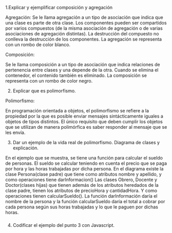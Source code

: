 1.Explicar y ejemplificar composición y agregación

Agregación:
Se le llama agregación a un tipo de asociación que indica que una clase es parte de otra clase. Los componentes pueden ser compartidos por varios compuestos (de la misma asociación de agregación o de varias asociaciones de agregación distintas). La destrucción del compuesto no conlleva la destrucción de los componentes. La agregación se representa con un rombo de color blanco.

Composición: 

Se le llama composición a un tipo de asociación que indica relaciones de pertenencia entre clases y una depende de la otra. Cuando se elimina el contenedor, el contenido también es eliminado. La composición se representa con un rombo de color negro.



2. Explicar que es polimorfismo.
 
Polimorfismo:

En programación orientada a objetos, el polimorfismo se refiere a la propiedad por la que es posible enviar mensajes sintácticamente iguales a objetos de tipos distintos. El único requisito que deben cumplir los objetos que se utilizan de manera polimórfica es saber responder al mensaje que se les envía.

3. Dar un ejemplo de la vida real de polimorfismo. Diagrama de clases y explicación.

En el ejemplo que se muestra, se tiene una función para calcular el sueldo de personas. El sueldo se calcular teniendo en cuenta el precio que se paga por hora y las horas trabajadas por dicha persona.
En el diagrama existe la clase Persona(clase padre) que tiene como atributos nombre y apellido, y como operaciones tiene darInformacion()
Las clases Obrero, Docente y Doctor(clases hijas) que tienen además de los atributos heredados de la clase padre, tienen los atributos de precioHora y cantidadHora. Y como operaciones tienen calcularSueldo().
La función darInformación daría el nombre de la persona y la función calcularSueldo daría el total a cobrar por cada persona según sus horas trabajadas y lo que le paguen por dichas horas.

###
4. Codificar el ejemplo del punto 3 con Javascript.
